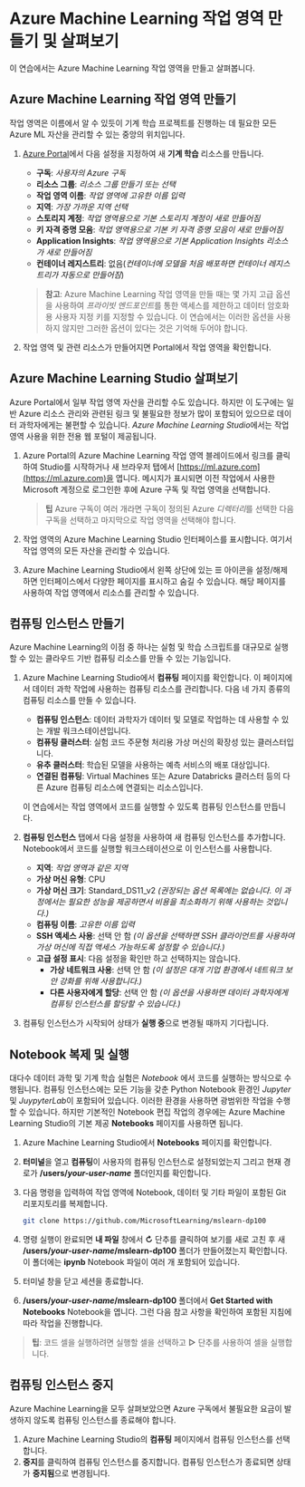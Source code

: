 ﻿---
lab:
    title: 'Azure Machine Learning 작업 영역 만들기'
---

# Azure Machine Learning 작업 영역 만들기 및 살펴보기

이 연습에서는 Azure Machine Learning 작업 영역을 만들고 살펴봅니다.

## Azure Machine Learning 작업 영역 만들기

작업 영역은 이름에서 알 수 있듯이 기계 학습 프로젝트를 진행하는 데 필요한 모든 Azure ML 자산을 관리할 수 있는 중앙의 위치입니다.

1. [Azure Portal](https://portal.azure.com)에서 다음 설정을 지정하여 새 **기계 학습** 리소스를 만듭니다.

    - **구독**: *사용자의 Azure 구독*
    - **리소스 그룹**: *리소스 그룹 만들기 또는 선택*
    - **작업 영역 이름**: *작업 영역에 고유한 이름 입력*
    - **지역**: *가장 가까운 지역 선택*
    - **스토리지 계정**: *작업 영역용으로 기본 스토리지 계정이 새로 만들어짐*
    - **키 자격 증명 모음**: *작업 영역용으로 기본 키 자격 증명 모음이 새로 만들어짐*
    - **Application Insights**: *작업 영역용으로 기본 Application Insights 리소스가 새로 만들어짐*
    - **컨테이너 레지스트리**: 없음(*컨테이너에 모델을 처음 배포하면 컨테이너 레지스트리가 자동으로 만들어짐*)

    > **참고**: Azure Machine Learning 작업 영역을 만들 때는 몇 가지 고급 옵션을 사용하여 *프라이빗 엔드포인트*를 통한 액세스를 제한하고 데이터 암호화용 사용자 지정 키를 지정할 수 있습니다. 이 연습에서는 이러한 옵션을 사용하지 않지만 그러한 옵션이 있다는 것은 기억해 두어야 합니다.

2. 작업 영역 및 관련 리소스가 만들어지면 Portal에서 작업 영역을 확인합니다.

## Azure Machine Learning Studio 살펴보기

Azure Portal에서 일부 작업 영역 자산을 관리할 수도 있습니다. 하지만 이 도구에는 일반 Azure 리소스 관리와 관련된 링크 및 불필요한 정보가 많이 포함되어 있으므로 데이터 과학자에게는 불편할 수 있습니다. *Azure Machine Learning Studio*에서는 작업 영역 사용을 위한 전용 웹 포털이 제공됩니다.

1. Azure Portal의 Azure Machine Learning 작업 영역 블레이드에서 링크를 클릭하여 Studio를 시작하거나 새 브라우저 탭에서 [https://ml.azure.com](https://ml.azure.com)을 엽니다. 메시지가 표시되면 이전 작업에서 사용한 Microsoft 계정으로 로그인한 후에 Azure 구독 및 작업 영역을 선택합니다.

    > **팁** Azure 구독이 여러 개라면 구독이 정의된 Azure *디렉터리*를 선택한 다음 구독을 선택하고 마지막으로 작업 영역을 선택해야 합니다.

2. 작업 영역의 Azure Machine Learning Studio 인터페이스를 표시합니다. 여기서 작업 영역의 모든 자산을 관리할 수 있습니다.
3. Azure Machine Learning Studio에서 왼쪽 상단에 있는 &#9776; 아이콘을 설정/해제하면 인터페이스에서 다양한 페이지를 표시하고 숨길 수 있습니다. 해당 페이지를 사용하여 작업 영역에서 리소스를 관리할 수 있습니다.

## 컴퓨팅 인스턴스 만들기

Azure Machine Learning의 이점 중 하나는 실험 및 학습 스크립트를 대규모로 실행할 수 있는 클라우드 기반 컴퓨팅 리소스를 만들 수 있는 기능입니다.

1. Azure Machine Learning Studio에서 **컴퓨팅** 페이지를 확인합니다. 이 페이지에서 데이터 과학 작업에 사용하는 컴퓨팅 리소스를 관리합니다. 다음 네 가지 종류의 컴퓨팅 리소스를 만들 수 있습니다.
    - **컴퓨팅 인스턴스**: 데이터 과학자가 데이터 및 모델로 작업하는 데 사용할 수 있는 개발 워크스테이션입니다.
    - **컴퓨팅 클러스터**: 실험 코드 주문형 처리용 가상 머신의 확장성 있는 클러스터입니다.
    - **유추 클러스터**: 학습된 모델을 사용하는 예측 서비스의 배포 대상입니다.
    - **연결된 컴퓨팅**: Virtual Machines 또는 Azure Databricks 클러스터 등의 다른 Azure 컴퓨팅 리소스에 연결되는 리소스입니다.

    이 연습에서는 작업 영역에서 코드를 실행할 수 있도록 컴퓨팅 인스턴스를 만듭니다.

2. **컴퓨팅 인스턴스** 탭에서 다음 설정을 사용하여 새 컴퓨팅 인스턴스를 추가합니다. Notebook에서 코드를 실행할 워크스테이션으로 이 인스턴스를 사용합니다.
    - **지역**: *작업 영역과 같은 지역*
    - **가상 머신 유형**: CPU
    - **가상 머신 크기**: Standard_DS11_v2 *(권장되는 옵션 목록에는 없습니다. 이 과정에서는 필요한 성능을 제공하면서 비용을 최소화하기 위해 사용하는 것입니다.)*
    - **컴퓨팅 이름**: *고유한 이름 입력*
    - **SSH 액세스 사용**: 선택 안 함 *(이 옵션을 선택하면 SSH 클라이언트를 사용하여 가상 머신에 직접 액세스 가능하도록 설정할 수 있습니다.)*
    - **고급 설정 표시**: 다음 설정을 확인만 하고 선택하지는 않습니다.
        - **가상 네트워크 사용**: 선택 안 함 *(이 설정은 대개 기업 환경에서 네트워크 보안 강화를 위해 사용합니다.)*
        - **다른 사용자에게 할당**: 선택 안 함 *(이 옵션을 사용하면 데이터 과학자에게 컴퓨팅 인스턴스를 할당할 수 있습니다.)*
3. 컴퓨팅 인스턴스가 시작되어 상태가 **실행 중**으로 변경될 때까지 기다립니다.

## Notebook 복제 및 실행

대다수 데이터 과학 및 기계 학습 실험은 *Notebook* 에서 코드를 실행하는 방식으로 수행됩니다. 컴퓨팅 인스턴스에는 모든 기능을 갖춘 Python Notebook 환경인 *Jupyter* 및 *JuypyterLab*이 포함되어 있습니다. 이러한 환경을 사용하면 광범위한 작업을 수행할 수 있습니다. 하지만 기본적인 Notebook 편집 작업의 경우에는 Azure Machine Learning Studio의 기본 제공 **Notebooks** 페이지를 사용하면 됩니다.

1. Azure Machine Learning Studio에서 **Notebooks** 페이지를 확인합니다.
2. **터미널**을 열고 **컴퓨팅**이 사용자의 컴퓨팅 인스턴스로 설정되었는지 그리고 현재 경로가 **/users/*your-user-name*** 폴더인지를 확인합니다.
3. 다음 명령을 입력하여 작업 영역에 Notebook, 데이터 및 기타 파일이 포함된 Git 리포지토리를 복제합니다.

    ```bash
    git clone https://github.com/MicrosoftLearning/mslearn-dp100
    ```

4. 명령 실행이 완료되면 **내 파일** 창에서 **&#8635;** 단추를 클릭하여 보기를 새로 고친 후 새 **/users/*your-user-name*/mslearn-dp100** 폴더가 만들어졌는지 확인합니다. 이 폴더에는 **ipynb** Notebook 파일이 여러 개 포함되어 있습니다.
5. 터미널 창을 닫고 세션을 종료합니다.
6. **/users/*your-user-name*/mslearn-dp100** 폴더에서 **Get Started with Notebooks** Notebook을 엽니다. 그런 다음 참고 사항을 확인하여 포함된 지침에 따라 작업을 진행합니다.

> **팁**: 코드 셀을 실행하려면 실행할 셀을 선택하고 **&#9655;** 단추를 사용하여 셀을 실행합니다.

## 컴퓨팅 인스턴스 중지

Azure Machine Learning을 모두 살펴보았으면 Azure 구독에서 불필요한 요금이 발생하지 않도록 컴퓨팅 인스턴스를 종료해야 합니다.

1. Azure Machine Learning Studio의 **컴퓨팅** 페이지에서 컴퓨팅 인스턴스를 선택합니다.
2. **중지**를 클릭하여 컴퓨팅 인스턴스를 중지합니다. 컴퓨팅 인스턴스가 종료되면 상태가 **중지됨**으로 변경됩니다.
